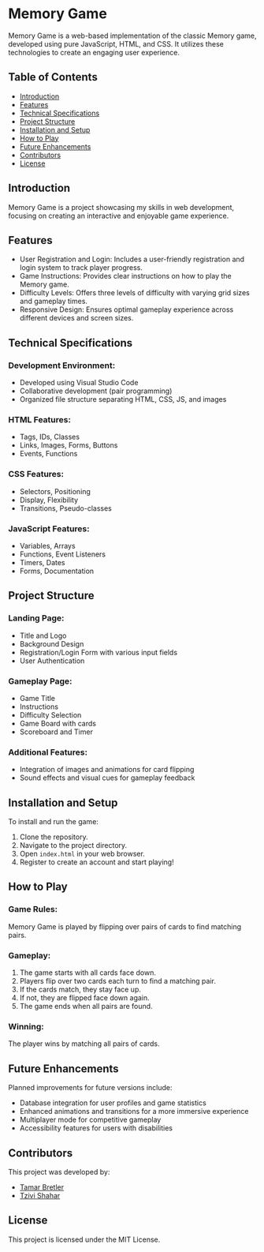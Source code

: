 # Memory Game

Memory Game is a web-based implementation of the classic Memory game, developed using pure JavaScript, HTML, and CSS. It utilizes these technologies to create an engaging user experience.

## Table of Contents
- [Introduction](#introduction)
- [Features](#features)
- [Technical Specifications](#technical-specifications)
- [Project Structure](#project-structure)
- [Installation and Setup](#installation-and-setup)
- [How to Play](#how-to-play)
- [Future Enhancements](#future-enhancements)
- [Contributors](#contributors)
- [License](#license)

## Introduction
Memory Game is a project showcasing my skills in web development, focusing on creating an interactive and enjoyable game experience.

## Features
- User Registration and Login: Includes a user-friendly registration and login system to track player progress.
- Game Instructions: Provides clear instructions on how to play the Memory game.
- Difficulty Levels: Offers three levels of difficulty with varying grid sizes and gameplay times.
- Responsive Design: Ensures optimal gameplay experience across different devices and screen sizes.

## Technical Specifications
### Development Environment:
- Developed using Visual Studio Code
- Collaborative development (pair programming)
- Organized file structure separating HTML, CSS, JS, and images

### HTML Features:
- Tags, IDs, Classes
- Links, Images, Forms, Buttons
- Events, Functions

### CSS Features:
- Selectors, Positioning
- Display, Flexibility
- Transitions, Pseudo-classes

### JavaScript Features:
- Variables, Arrays
- Functions, Event Listeners
- Timers, Dates
- Forms, Documentation

## Project Structure
### Landing Page:
- Title and Logo
- Background Design
- Registration/Login Form with various input fields
- User Authentication

### Gameplay Page:
- Game Title
- Instructions
- Difficulty Selection
- Game Board with cards
- Scoreboard and Timer

### Additional Features:
- Integration of images and animations for card flipping
- Sound effects and visual cues for gameplay feedback

## Installation and Setup
To install and run the game:
1. Clone the repository.
2. Navigate to the project directory.
3. Open `index.html` in your web browser.
4. Register to create an account and start playing!

## How to Play
### Game Rules:
Memory Game is played by flipping over pairs of cards to find matching pairs.

### Gameplay:
1. The game starts with all cards face down.
2. Players flip over two cards each turn to find a matching pair.
3. If the cards match, they stay face up.
4. If not, they are flipped face down again.
5. The game ends when all pairs are found.

### Winning:
The player wins by matching all pairs of cards.

## Future Enhancements
Planned improvements for future versions include:
- Database integration for user profiles and game statistics
- Enhanced animations and transitions for a more immersive experience
- Multiplayer mode for competitive gameplay
- Accessibility features for users with disabilities

## Contributors
This project was developed by:
- [Tamar Bretler](https://github.com/tamar1430)
- [Tzivi Shahar](https://github.com/tzivi12)

## License
This project is licensed under the MIT License.

